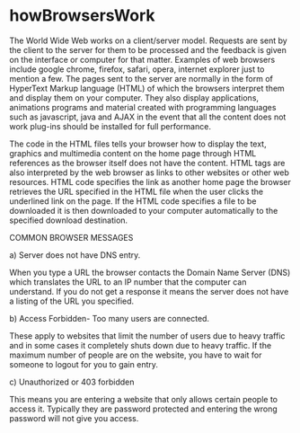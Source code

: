 # howBrowsersWork

The World Wide Web works on a client/server model. Requests are sent by the client to the server for them to be processed and the feedback is given on the interface or computer for that matter.
Examples of web browsers include google chrome, firefox, safari, opera, internet explorer just to mention a few.
The pages sent to the server are normally in the form of HyperText Markup language (HTML) of which the browsers interpret them and display them on your computer. They also display applications, animations programs and material created with programming languages such as javascript, java and AJAX in the event that all the content does not work plug-ins should be installed for full performance.


The code in the HTML files tells your browser how to display the text, graphics and multimedia content on the home page through HTML references as the browser itself does not have the content. 
HTML tags are also interpreted by the web browser as links to other websites or other web resources.
HTML code specifies the link as another home page the browser retrieves the URL specified in the HTML file when the user clicks the underlined link on the page. If the HTML code specifies a file to be downloaded it is then downloaded to your computer automatically to the specified download destination.

COMMON BROWSER MESSAGES

a) Server does not have DNS entry.

When you type a URL the browser contacts the Domain Name Server (DNS) which translates the URL to an IP number that the computer can understand. If you do not get a response it means the server does not have a listing of the URL you specified.

b) Access Forbidden- Too many users are connected.

These apply to websites that limit the number of users due to heavy traffic and in some cases it completely shuts down due to heavy traffic. If the maximum number of people are on the website, you have to wait for someone to logout for you to gain entry.

c) Unauthorized or 403 forbidden

This means you are entering a website that only allows certain people to access it. Typically they are password protected and entering the wrong password will not give you access.
